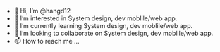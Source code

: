 - 👋 Hi, I’m @hangd12
- 👀 I’m interested in System design, dev moblile/web app.
- 🌱 I’m currently learning System design, dev moblile/web app.
- 💞️ I’m looking to collaborate on System design, dev moblile/web app.
- 📫 How to reach me ...

<!---
hangd12/hangd12 is a ✨ special ✨ repository because its `README.md` (this file) appears on your GitHub profile.
You can click the Preview link to take a look at your changes.
--->
